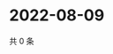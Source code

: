 # 2022-08-09

共 0 条

<!-- BEGIN WEIBO -->
<!-- 最后更新时间 Tue Aug 09 2022 07:17:58 GMT+0800 (China Standard Time) -->

<!-- END WEIBO -->
